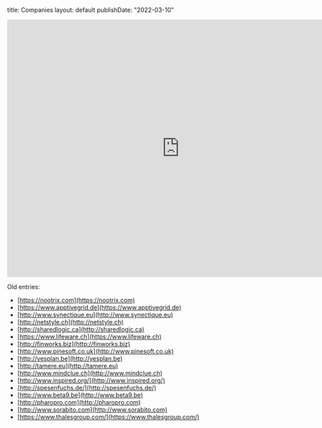 title: Companies
layout: default
publishDate: "2022-03-10"

<iframe src="https://app.apptivegrid.de/?uri=/api/a/6789130f0a54378a8de82143/67e400f05cf0b6dd40ed9d07/BDOmRVrRfuAzfyGa0wxV1c3VLQo6d0vcjF6p7D69ckwhHSg6ZxX#/block" width="800" height="600" style="border:none;"></iframe>

Old entries:

- [https://nootrix.com](https://nootrix.com)
- [https://www.apptivegrid.de](https://www.apptivegrid.de)
- [http://www.synectique.eu](http://www.synectique.eu)
- [http://netstyle.ch](http://netstyle.ch)
- [http://sharedlogic.ca](http://sharedlogic.ca)
- [https://www.lifeware.ch](https://www.lifeware.ch)
- [http://finworks.biz](http://finworks.biz)
- [http://www.pinesoft.co.uk](http://www.pinesoft.co.uk)
- [http://yesplan.be](http://yesplan.be)
- [http://tamere.eu](http://tamere.eu)
- [http://www.mindclue.ch](http://www.mindclue.ch)
- [http://www.inspired.org/](http://www.inspired.org/)
- [http://spesenfuchs.de/](http://spesenfuchs.de/)
- [http://www.beta9.be](http://www.beta9.be)
- [http://pharopro.com](http://pharopro.com)
- [http://www.sorabito.com](http://www.sorabito.com)
- [https://www.thalesgroup.com/](https://www.thalesgroup.com/)
